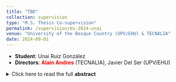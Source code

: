 ```yaml
---
title: "TBD"
collection: supervision
type: "M.S. Thesis Co-supervision"
permalink: /supervision/ms-2024-unai
venue: "University of the Basque Country (UPV/EHU) & TECNALIA"
date: 2024-09-01
---
```


- **Student**: Unai Ruiz González
- **Directors**: <span style="color:red; font-weight:bold;">Alain Andres</span> (TECNALIA), Javier Del Ser (UPV/EHU)
<details>
  <summary>Click here to read the full <strong>abstract</strong></summary>
  TBD
</details>



